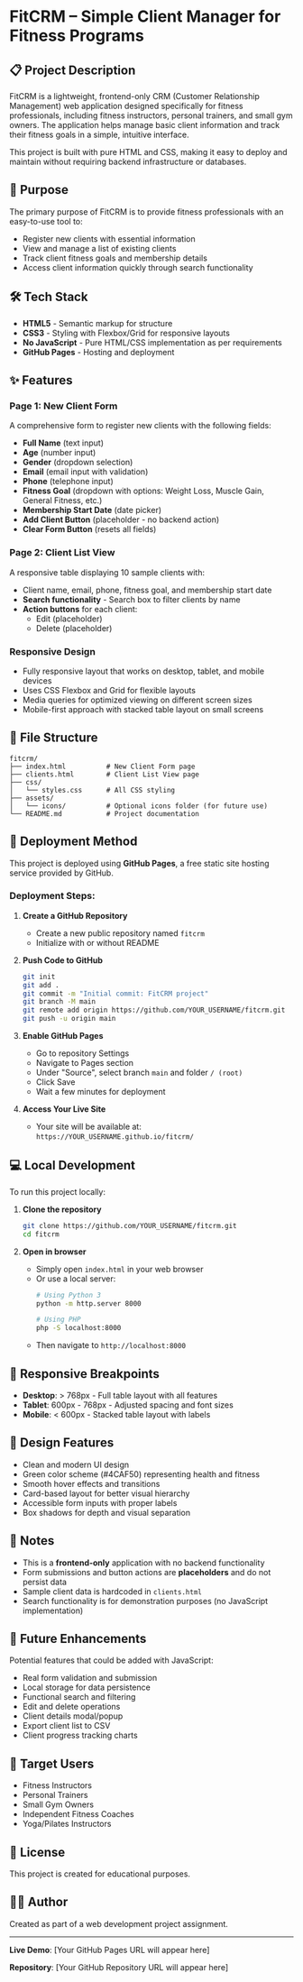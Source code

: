 # FitCRM – Simple Client Manager for Fitness Programs

## 📋 Project Description

FitCRM is a lightweight, frontend-only CRM (Customer Relationship Management) web application designed specifically for fitness professionals, including fitness instructors, personal trainers, and small gym owners. The application helps manage basic client information and track their fitness goals in a simple, intuitive interface.

This project is built with pure HTML and CSS, making it easy to deploy and maintain without requiring backend infrastructure or databases.

## 🎯 Purpose

The primary purpose of FitCRM is to provide fitness professionals with an easy-to-use tool to:
- Register new clients with essential information
- View and manage a list of existing clients
- Track client fitness goals and membership details
- Access client information quickly through search functionality

## 🛠️ Tech Stack

- **HTML5** - Semantic markup for structure
- **CSS3** - Styling with Flexbox/Grid for responsive layouts
- **No JavaScript** - Pure HTML/CSS implementation as per requirements
- **GitHub Pages** - Hosting and deployment

## ✨ Features

### Page 1: New Client Form
A comprehensive form to register new clients with the following fields:
- **Full Name** (text input)
- **Age** (number input)
- **Gender** (dropdown selection)
- **Email** (email input with validation)
- **Phone** (telephone input)
- **Fitness Goal** (dropdown with options: Weight Loss, Muscle Gain, General Fitness, etc.)
- **Membership Start Date** (date picker)
- **Add Client Button** (placeholder - no backend action)
- **Clear Form Button** (resets all fields)

### Page 2: Client List View
A responsive table displaying 10 sample clients with:
- Client name, email, phone, fitness goal, and membership start date
- **Search functionality** - Search box to filter clients by name
- **Action buttons** for each client:
  - Edit (placeholder)
  - Delete (placeholder)

### Responsive Design
- Fully responsive layout that works on desktop, tablet, and mobile devices
- Uses CSS Flexbox and Grid for flexible layouts
- Media queries for optimized viewing on different screen sizes
- Mobile-first approach with stacked table layout on small screens

## 📁 File Structure

```
fitcrm/
├── index.html          # New Client Form page
├── clients.html        # Client List View page
├── css/
│   └── styles.css      # All CSS styling
├── assets/
│   └── icons/          # Optional icons folder (for future use)
└── README.md           # Project documentation
```

## 🚀 Deployment Method

This project is deployed using **GitHub Pages**, a free static site hosting service provided by GitHub.

### Deployment Steps:

1. **Create a GitHub Repository**
   - Create a new public repository named `fitcrm`
   - Initialize with or without README

2. **Push Code to GitHub**
   ```bash
   git init
   git add .
   git commit -m "Initial commit: FitCRM project"
   git branch -M main
   git remote add origin https://github.com/YOUR_USERNAME/fitcrm.git
   git push -u origin main
   ```

3. **Enable GitHub Pages**
   - Go to repository Settings
   - Navigate to Pages section
   - Under "Source", select branch `main` and folder `/ (root)`
   - Click Save
   - Wait a few minutes for deployment

4. **Access Your Live Site**
   - Your site will be available at: `https://YOUR_USERNAME.github.io/fitcrm/`

## 💻 Local Development

To run this project locally:

1. **Clone the repository**
   ```bash
   git clone https://github.com/YOUR_USERNAME/fitcrm.git
   cd fitcrm
   ```

2. **Open in browser**
   - Simply open `index.html` in your web browser
   - Or use a local server:
     ```bash
     # Using Python 3
     python -m http.server 8000
     
     # Using PHP
     php -S localhost:8000
     ```
   - Then navigate to `http://localhost:8000`

## 📱 Responsive Breakpoints

- **Desktop**: > 768px - Full table layout with all features
- **Tablet**: 600px - 768px - Adjusted spacing and font sizes
- **Mobile**: < 600px - Stacked table layout with labels

## 🎨 Design Features

- Clean and modern UI design
- Green color scheme (#4CAF50) representing health and fitness
- Smooth hover effects and transitions
- Card-based layout for better visual hierarchy
- Accessible form inputs with proper labels
- Box shadows for depth and visual separation

## 📝 Notes

- This is a **frontend-only** application with no backend functionality
- Form submissions and button actions are **placeholders** and do not persist data
- Sample client data is hardcoded in `clients.html`
- Search functionality is for demonstration purposes (no JavaScript implementation)

## 🔮 Future Enhancements

Potential features that could be added with JavaScript:
- Real form validation and submission
- Local storage for data persistence
- Functional search and filtering
- Edit and delete operations
- Client details modal/popup
- Export client list to CSV
- Client progress tracking charts

## 👥 Target Users

- Fitness Instructors
- Personal Trainers
- Small Gym Owners
- Independent Fitness Coaches
- Yoga/Pilates Instructors

## 📄 License

This project is created for educational purposes.

## 👨‍💻 Author

Created as part of a web development project assignment.

---

**Live Demo**: [Your GitHub Pages URL will appear here]

**Repository**: [Your GitHub Repository URL will appear here]
